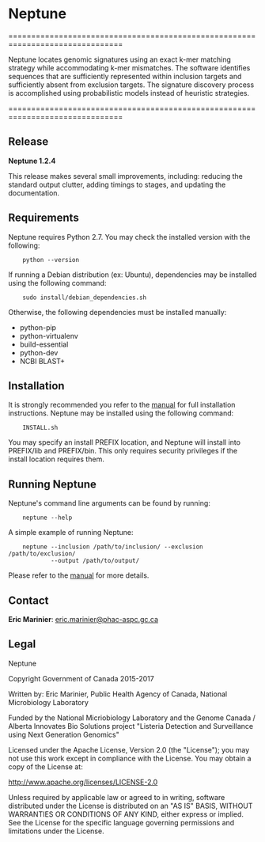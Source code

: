 # Neptune #

===============================================================================

Neptune locates genomic signatures using an exact k-mer matching strategy while
accommodating k-mer mismatches. The software identifies sequences that are
sufficiently represented within inclusion targets and sufficiently absent from
exclusion targets. The signature discovery process is accomplished using
probabilistic models instead of heuristic strategies.

===============================================================================

## Release ##

**Neptune 1.2.4**

This release makes several small improvements, including: reducing the standard
output clutter, adding timings to stages, and updating the documentation.

## Requirements ##

Neptune requires Python 2.7. You may check the installed version with the
following:

        python --version

If running a Debian distribution (ex: Ubuntu), dependencies may be installed
using the following command:

        sudo install/debian_dependencies.sh

Otherwise, the following dependencies must be installed manually:

- python-pip
- python-virtualenv
- build-essential
- python-dev
- NCBI BLAST+

## Installation ##

It is strongly recommended you refer to the
[manual](documentation/manual/Manual.pdf) for full installation instructions.
Neptune may be installed using the following command:

        INSTALL.sh

You may specify an install PREFIX location, and Neptune will install into
PREFIX/lib and PREFIX/bin. This only requires security privileges if the
install location requires them.

## Running Neptune ##

Neptune's command line arguments can be found by running:

        neptune --help

A simple example of running Neptune:

        neptune --inclusion /path/to/inclusion/ --exclusion /path/to/exclusion/
                --output /path/to/output/

Please refer to the [manual](documentation/manual/Manual.pdf) for more details.

## Contact ##

**Eric Marinier**: eric.marinier@phac-aspc.gc.ca

## Legal ##

Neptune

Copyright Government of Canada 2015-2017

Written by: Eric Marinier, Public Health Agency of Canada,
    National Microbiology Laboratory

Funded by the National Micriobiology Laboratory and the Genome Canada / Alberta
    Innovates Bio Solutions project "Listeria Detection and Surveillance
    using Next Generation Genomics"

Licensed under the Apache License, Version 2.0 (the "License"); you may not use
this work except in compliance with the License. You may obtain a copy of the
License at:

http://www.apache.org/licenses/LICENSE-2.0

Unless required by applicable law or agreed to in writing, software distributed
under the License is distributed on an "AS IS" BASIS, WITHOUT WARRANTIES OR
CONDITIONS OF ANY KIND, either express or implied. See the License for the
specific language governing permissions and limitations under the License.

